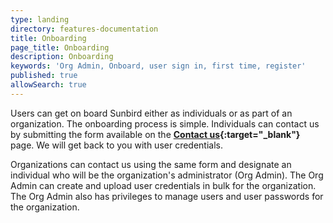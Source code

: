 ```yaml
---
type: landing
directory: features-documentation
title: Onboarding
page_title: Onboarding
description: Onboarding
keywords: 'Org Admin, Onboard, user sign in, first time, register'
published: true
allowSearch: true
---
```



Users can get on board Sunbird either as individuals or as part of an organization. The onboarding process is simple. 
Individuals can contact us by submitting the form available on the **[Contact us](contact){:target="_blank"}** page. We will get back to you with user credentials. 

Organizations can contact us using the same form and designate an individual who will be the organization's administrator (Org Admin). The Org Admin can create and upload user credentials in bulk for the organization. The Org Admin also has privileges to manage users and user passwords for the organization.
                
